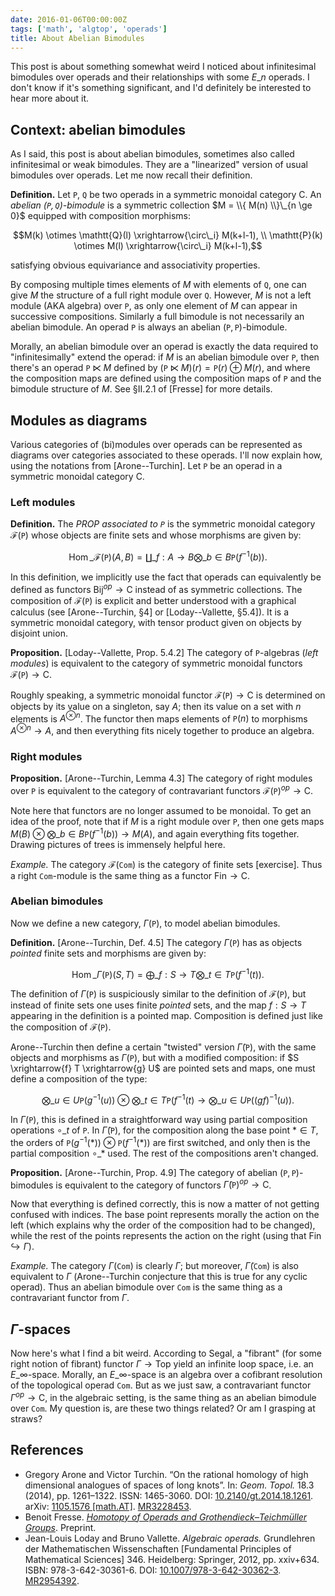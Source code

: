 ```yaml
---
date: 2016-01-06T00:00:00Z
tags: ['math', 'algtop', 'operads']
title: About Abelian Bimodules
---
```


This post is about something somewhat weird I noticed about infinitesimal bimodules over operads and their relationships with some $E\_n$ operads. I don't know if it's something significant, and I'd definitely be interested to hear more about it.
<!--more-->

## Context: abelian bimodules

As I said, this post is about abelian bimodules, sometimes also called infinitesimal or weak bimodules. They are a "linearized" version of usual bimodules over operads. Let me now recall their definition.

**Definition.** Let $\mathtt{P}$, $\mathtt{Q}$ be two operads in a symmetric monoidal category $\mathsf{C}$. An *abelian $(\mathtt{P}, \mathtt{Q})$-bimodule* is a symmetric collection $M = \\{ M(n) \\}\_{n \ge 0}$ equipped with composition morphisms:

$$M(k) \otimes \mathtt{Q}(l) \xrightarrow{\circ\_i} M(k+l-1), \\ \mathtt{P}(k) \otimes M(l) \xrightarrow{\circ\_i} M(k+l-1),$$

satisfying obvious equivariance and associativity properties.

By composing multiple times elements of $M$ with elements of $\mathtt{Q}$, one can give $M$ the structure of a full right module over $\mathtt{Q}$. However, $M$ is not a left module (AKA algebra) over $\mathtt{P}$, as only one element of $M$ can appear in successive compositions. Similarly a full bimodule is not necessarily an abelian bimodule. An operad $\mathtt{P}$ is always an abelian $(\mathtt{P}, \mathtt{P})$-bimodule.

Morally, an abelian bimodule over an operad is exactly the data required to "infinitesimally" extend the operad: if $M$ is an abelian bimodule over $\mathtt{P}$, then there's an operad $\mathtt{P} \ltimes M$ defined by $(\mathtt{P} \ltimes M)(r) = \mathtt{P}(r) \oplus M(r)$, and where the composition maps are defined using the composition maps of $\mathtt{P}$ and the bimodule structure of $M$. See §II.2.1 of [Fresse] for more details.

## Modules as diagrams

Various categories of (bi)modules over operads can be represented as diagrams over categories associated to these operads. I'll now explain how, using the notations from [Arone--Turchin]. Let $\mathtt{P}$ be an operad in a symmetric monoidal category $\mathsf{C}$.

### Left modules

**Definition.** The *PROP associated to $\mathtt{P}$* is the symmetric monoidal category $\mathcal{F}(\mathtt{P})$ whose objects are finite sets and whose morphisms are given by:

$$\operatorname{Hom}\_{\mathcal{F}(\mathtt{P})}(A,B) = \coprod\_{f : A \to B} \bigotimes\_{b \in B} \mathtt{P}(f^{-1}(b)).$$

In this definition, we implicitly use the fact that operads can equivalently be defined as functors $\mathsf{Bij}^{op} \to \mathsf{C}$ instead of as symmetric collections. The composition of $\mathcal{F}(\mathtt{P})$ is explicit and better understood with a graphical calculus (see [Arone--Turchin, §4] or [Loday--Vallette, §5.4]). It is a symmetric monoidal category, with tensor product given on objects by disjoint union.

**Proposition.** [Loday--Vallette, Prop. 5.4.2] The category of $\mathtt{P}$-algebras (*left modules*) is equivalent to the category of symmetric monoidal functors $\mathcal{F}(\mathtt{P}) \to \mathsf{C}$.

Roughly speaking, a symmetric monoidal functor $\mathcal{F}(\mathtt{P}) \to \mathsf{C}$ is determined on objects by its value on a singleton, say $A$; then its value on a set with $n$ elements is $A^{\otimes n}$. The functor then maps elements of $\mathtt{P}(n)$ to morphisms $A^{\otimes n} \to A$, and then everything fits nicely together to produce an algebra.

### Right modules

**Proposition.** [Arone--Turchin, Lemma 4.3] The category of right modules over $\mathtt{P}$ is equivalent to the category of contravariant functors $\mathcal{F}(\mathtt{P})^{op} \to \mathsf{C}$.

Note here that functors are no longer assumed to be monoidal. To get an idea of the proof, note that if $M$ is a right module over $\mathtt{P}$, then one gets maps $M(B) \otimes \bigotimes\_{b \in B} \mathtt{P}(f^{-1}(b)) \to M(A)$, and again everything fits together. Drawing pictures of trees is immensely helpful here.

*Example.* The category $\mathcal{F}(\mathtt{Com})$ is the category of finite sets [exercise]. Thus a right $\mathtt{Com}$-module is the same thing as a functor $\mathsf{Fin} \to \mathsf{C}$.

### Abelian bimodules

Now we define a new category, $\Gamma(\mathtt{P})$, to model abelian bimodules.

**Definition.** [Arone--Turchin, Def. 4.5] The category $\Gamma(\mathtt{P})$ has as objects *pointed* finite sets and morphisms are given by:

$$\operatorname{Hom}\_{\Gamma(\mathtt{P})}(S, T) = \bigoplus\_{f : S \to T} \bigotimes\_{t \in T} \mathtt{P}(f^{-1}(t)).$$

The definition of $\Gamma(\mathtt{P})$ is suspiciously similar to the definition of $\mathcal{F}(\mathtt{P})$, but instead of finite sets one uses finite *pointed* sets, and the map $f : S \to T$ appearing in the definition is a pointed map. Composition is defined just like the composition of $\mathcal{F}(\mathtt{P})$.

Arone--Turchin then define a certain "twisted" version $\tilde{\Gamma}(\mathtt{P})$, with the same objects and morphisms as $\Gamma(\mathtt{P})$, but with a modified composition: if $S \xrightarrow{f} T \xrightarrow{g} U$ are pointed sets and maps, one must define a composition of the type:

$$\bigotimes\_{u \in U} \mathtt{P}(g^{-1}(u)) \otimes \bigotimes\_{t \in T} \mathtt{P}(f^{-1}(t) \to \bigotimes\_{u \in U} \mathtt{P}((gf)^{-1}(u)).$$

In $\Gamma(\mathtt{P})$, this is defined in a straightforward way using partial composition operations $\circ\_t$ of $\mathtt{P}$. In $\tilde{\Gamma}(\mathtt{P})$, for the composition along the base point $* \in T$, the orders of $\mathtt{P}(g^{-1}(*)) \otimes \mathtt{P}(f^{-1}(*))$ are first switched, and only then is the partial composition $\circ\_*$ used. The rest of the compositions aren't changed.

**Proposition.** [Arone--Turchin, Prop. 4.9] The category of abelian $(\mathtt{P}, \mathtt{P})$-bimodules is equivalent to the category of functors $\tilde{\Gamma}(\mathtt{P})^{op} \to \mathsf{C}$.

Now that everything is defined correctly, this is now a matter of not getting confused with indices. The base point represents morally the action on the left (which explains why the order of the composition had to be changed), while the rest of the points represents the action on the right (using that $\mathsf{Fin} \hookrightarrow \Gamma$).

*Example.* The category $\Gamma(\mathtt{Com})$ is clearly $\Gamma$; but moreover, $\tilde{\Gamma}(\mathtt{Com})$ is also equivalent to $\Gamma$ (Arone--Turchin conjecture that this is true for any cyclic operad). Thus an abelian bimodule over $\mathtt{Com}$ is the same thing as a contravariant functor from $\Gamma$.

## $\Gamma$-spaces

Now here's what I find a bit weird. According to Segal, a "fibrant" (for some right notion of fibrant) functor $\Gamma \to \mathsf{Top}$ yield an infinite loop space, i.e. an $E\_\infty$-space. Morally, an $E\_\infty$-space is an algebra over a cofibrant resolution of the topological operad $\mathtt{Com}$. But as we just saw, a contravariant functor $\Gamma^{op} \to \mathsf{C}$, in the algebraic setting, is the same thing as an abelian bimodule over $\mathtt{Com}$. My question is, are these two things related? Or am I grasping at straws?

## References

* Gregory Arone and Victor Turchin. “On the rational homology of high dimensional analogues of spaces of long knots”. In: *Geom. Topol.* 18.3 (2014), pp. 1261–1322. ISSN: 1465-3060. DOI: [10.2140/gt.2014.18.1261](http://dx.doi.org/10.2140/gt.2014.18.1261). arXiv: [1105.1576 [math.AT]](http://arxiv.org/abs/1105.1576). [MR3228453](http://www.ams.org/mathscinet-getitem?mr=3228453).
* Benoit Fresse. [*Homotopy of Operads and Grothendieck–Teichmüller Groups*](http://math.univ-lille1.fr/~fresse/OperadHomotopyBook/). Preprint.
* Jean-Louis Loday and Bruno Vallette. *Algebraic operads.* Grundlehren der Mathematischen Wissenschaften [Fundamental Principles of Mathematical Sciences] 346. Heidelberg: Springer, 2012, pp. xxiv+634. ISBN: 978-3-642-30361-6. DOI: [10.1007/978-3-642-30362-3](http://dx.doi.org/10.1007/978-3-642-30362-3). [MR2954392](http://www.ams.org/mathscinet-getitem?mr=2954392).
